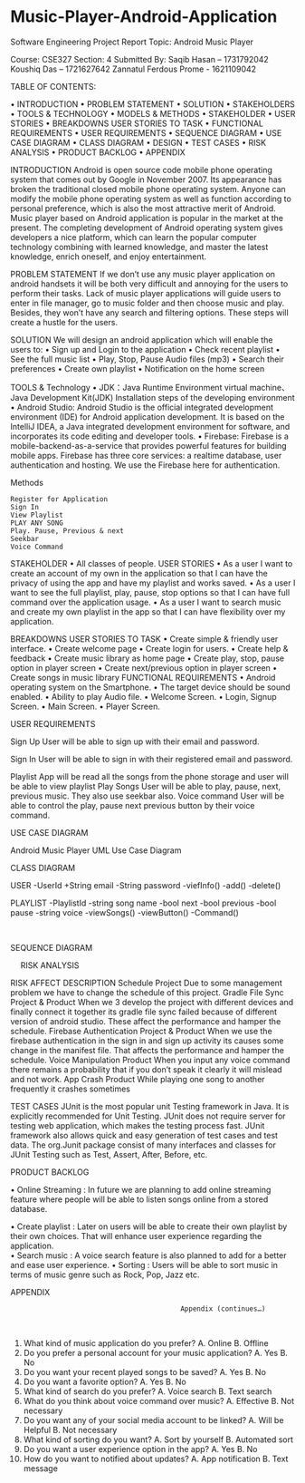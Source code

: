 # Music-Player-Android-Application
 

Software Engineering Project Report
Topic: Android Music Player

Course: CSE327
Section: 4
Submitted By:
Saqib Hasan – 1731792042
Koushiq Das – 1721627642
Zannatul Ferdous Prome - 1621109042



TABLE OF CONTENTS:

•	INTRODUCTION
•	PROBLEM STATEMENT
•	SOLUTION
•	STAKEHOLDERS
•	TOOLS & TECHNOLOGY
•	MODELS & METHODS
•	STAKEHOLDER
•	USER STORIES
•	BREAKDOWNS USER STORIES TO TASK
•	FUNCTIONAL REQUIREMENTS
•	USER REQUIREMENTS
•	SEQUENCE DIAGRAM
•	USE CASE DIAGRAM
•	CLASS DIAGRAM
•	DESIGN
•	TEST CASES
•	RISK ANALYSIS
•	PRODUCT BACKLOG
•	APPENDIX






INTRODUCTION
Android is open source code mobile phone operating system that comes out by Google in November 2007. Its appearance has broken the traditional closed mobile phone operating system. Anyone can modify the mobile phone operating system as well as function according to personal preference, which is also the most attractive merit of Android. 
Music player based on Android application is popular in the market at the present. The completing development of Android operating system gives developers a nice platform, which can learn the popular computer technology combining with learned knowledge, and master the latest knowledge, enrich oneself, and enjoy entertainment.

PROBLEM STATEMENT
If we don’t use any music player application on android handsets it will be both very difficult and annoying for the users to perform their tasks. Lack of music player applications will guide users to enter in file manager, go to music folder and then choose music and play. Besides, they won’t have any search and filtering options. These steps will create a hustle for the users. 





SOLUTION
We will design an android application which will enable the users to:
•	Sign up and Login to the application
•	Check recent playlist
•	See the full music list
•	Play, Stop, Pause Audio files (mp3)
•	Search their preferences
•	Create own playlist 
•	Notification on the home screen

TOOLS & Technology
•	JDK：Java Runtime Environment virtual machine、Java Development Kit(JDK) Installation steps of the developing environment
•	Android Studio: Android Studio is the official integrated development environment (IDE) for Android application development. It is based on the IntelliJ IDEA, a Java integrated development environment for software, and incorporates its code editing and developer tools.
•	Firebase: Firebase is a mobile-backend-as-a-service that provides powerful features for building mobile apps. Firebase has three core services: a realtime database, user authentication and hosting. We use the Firebase here for authentication.

Methods

 	Register for Application
 	Sign In
 	View Playlist
 	PLAY ANY SONG
 	Play. Pause, Previous & next
 	Seekbar
 	Voice Command

STAKEHOLDER 
•	All classes of people. 
USER STORIES
•	As a user I want to create an account of my own in the application so that I can have the privacy of using the app and have my playlist and works saved. 
•	As a user I want to see the full playlist, play, pause, stop options so that I can have full command over the application usage. 
•	As a user I want to search music and create my own playlist in the app so that I can have flexibility over my application. 


BREAKDOWNS USER STORIES TO TASK
•	Create simple & friendly user interface.
•	Create welcome page
•	Create login for users.
•	Create help & feedback
•	Create music library as home page
•	Create play, stop, pause option in player screen
•	Create next/previous option in player screen
•	Create songs in music library
FUNCTIONAL REQUIREMENTS
•	Android operating system on the Smartphone.
•	The target device should be sound enabled.
•	Ability to play Audio file.
•	Welcome Screen.
•	Login, Signup Screen.
•	Main Screen.
•	Player Screen.



USER REQUIREMENTS

Sign Up	User will be able to sign up with their email and password.

Sign In	User will be able to sign in with their registered email and password.

Playlist	App will be read all the songs from the phone storage and user will be able to view playlist
Play Songs	User will be able to play, pause, next, previous music. They also use seekbar also.
Voice command	User will be able to control the play, pause next previous button by their voice command.










USE CASE DIAGRAM
 
Android Music Player UML Use Case Diagram



CLASS DIAGRAM


USER
-UserId
+String email
-String password
-viefInfo()
-add()
-delete()


PLAYLIST
-PlaylistId
-string song name
-bool next
-bool previous
-bool pause
-string voice
-viewSongs()
-viewButton()
-Command()

 

SEQUENCE DIAGRAM






 
RISK ANALYSIS

RISK	AFFECT	DESCRIPTION
Schedule	Project	Due to some management problem we have to change the schedule of this project.
Gradle File Sync	Project & Product	When we 3 develop the project with different devices and finally connect it together its gradle file sync failed because of different version of android studio. These affect the performance and hamper the schedule. 
Firebase Authentication	Project & Product	When we use the firebase authentication in the sign in and sign up activity its causes some change in the manifest file. That affects the performance and hamper the schedule.
Voice Manipulation	Product	When you input any voice command there remains a probability that if you don’t speak it clearly it will mislead and not work.
App Crash	Product	While playing one song to another frequently it crashes sometimes








TEST CASES
JUnit is the most popular unit Testing framework in Java. It is explicitly recommended for Unit Testing. JUnit does not require server for testing web application, which makes the testing process fast.
JUnit framework also allows quick and easy generation of test cases and test data. The org.Junit package consist of many interfaces and classes for JUnit Testing such as Test, Assert, After, Before, etc.

		






PRODUCT BACKLOG


•	Online Streaming : In future we are planning to add online streaming feature where people will be able to listen songs online from a stored database. 

•	Create playlist : Later on users will be able to create their own playlist by their own choices. That will enhance user experience regarding the application.  
•	Search music : A voice search feature is also planned to add for a better and ease user experience. 
•	Sorting : Users will be able to sort music in terms of music genre such as Rock, Pop, Jazz etc.  










APPENDIX

  













          
                                              Appendix (continues…)                            
 

01.	What kind of music application do you prefer? 
A.	Online	B. Offline
02.	 Do you prefer a personal account for your music application? 
A.	Yes		B. No
03.	 Do you want your recent played songs to be saved? 
A.	Yes		B. No
04.	 Do you want a favorite option? 
A.	Yes		B. No
05.	 What kind of search do you prefer? 
A.	Voice search	B. Text search
06.	 What do you think about voice command over music? 
A.	Effective		B. Not necessary
07.	 Do you want any of your social media account to be linked? 
A.	Will be Helpful	B. Not necessary
08.	 What kind of sorting do you want? 
A.	Sort by yourself	B. Automated sort
09.	 Do you want a user experience option in the app? 
A.	Yes			B. No
10.	 How do you want to notified about updates? 
A.	App notification 	B. Text message
                    
